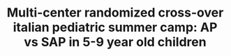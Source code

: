 ---
title: "Multi-center randomized cross-over italian pediatric summer camp: AP vs SAP in 5-9 year old children"
authors: "S. Del Favero, F. Boscari, M. Messori, I. Rabbone, R. Bonfanti, A. Sabbion, D. Iafusco, R. Schiaffini, R. Visentin, R. Calore, Y. Leal, S. Galasso, A. Galderisi, V. Vallone, F. Di Palma, E. Losiouk, G. Lanzola, D. Tinti, A. Rigamonti, M. Marigliano, A. Zanfardino, N. Rapini, A. Avogaro, D. Chernavvsky, L. Magni, C. Cobelli, D. Bruttomesso."
venue: "Advanced Technologies & Treatments for Diabetes"
type: "journal"
year: 2016
--- 
